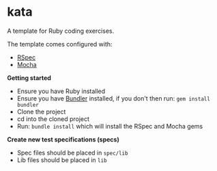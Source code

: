# kata

A template for Ruby coding exercises.

The template comes configured with:

* [RSpec](http://rspec.info)
* [Mocha](http://gofreerange.com/mocha/docs)

**Getting started**
* Ensure you have Ruby installed
* Ensure you have [Bundler](http://bundler.io/) installed, if you don't then run: `gem install bundler`
* Clone the project
* cd into the cloned project
* Run: `bundle install` which will install the RSpec and Mocha gems

**Create new test specifications (specs)**
* Spec files should be placed in `spec/lib`
* Lib files should be placed in `lib`

